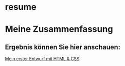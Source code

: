 # resume
# Meine Zusammenfassung

## Ergebnis können Sie hier anschauen:

[Mein erster Entwurf mit HTML & CSS](https://olelef77.github.io/resume/)
